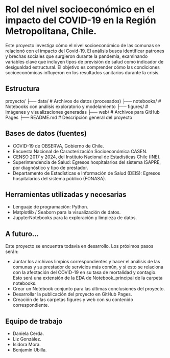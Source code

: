 # Rol del nivel socioeconómico en el impacto del COVID-19 en la Región Metropolitana, Chile.

Este proyecto investiga cómo el nivel socioeconómico de las comunas se relacionó con el impacto del Covid-19. El análisis busca identificar patrones y brechas sociales que surgieron durante la pandemia, examinando variables clave que incluyen tipos de previsión de salud como indicador de desigualdad estructural. El objetivo es comprender cómo las condiciones socioeconómicas influyeron en los resultados sanitarios durante la crisis.

## Estructura

proyecto/
├── data/                   # Archivos de datos (procesados)
├── notebooks/              # Notebooks con análisis exploratorio y modelamiento
├── figures/                # Imágenes y visualizaciones generadas
├── web/                    # Archivos para GitHub Pages
├── README.md               # Descripción general del proyecto

## Bases de datos (fuentes)

- COVID-19 de OBSERVA, Gobierno de Chile.
- Encuesta Nacional de Caracterización Socioeconómica CASEN.
- CENSO 2017 y 2024, del Instituto Nacional de Estadísticas Chile (INE).
- Superintendencia de Salud: Egresos hospitalarios del sistema ISAPRE, por diagnóstico y tipo de prestador.
- Departamento de Estadísticas e Información de Salud (DEIS): Egresos hospitalarios del sistema público (FONASA).

## Herramientas utilizadas y necesarias

- Lenguaje de programación: Python.
- Matplotlib / Seaborn para la visualización de datos.
- JupyterNotebooks para la exploración y limpieza de datos.

## A futuro...

Este proyecto se encuentra todavía en desarrollo. Los próximos pasos serán:

- Juntar los archivos limpios correspondientes y hacer el análisis de las comunas y su prestador de servicios más común, y si esto se relaciona con la afectación del COVID-19 en su tasa de mortalidad y contagio. Esto será una extensión de la EDA de Notebook_principal de la carpeta notebooks.
- Crear un Notebook conjunto para las últimas conclusiones del proyecto.
- Desarrollar la publicación del proyecto en GitHub Pages.
- Creación de las carpetas figures y web con su contenido correspondiente.

## Equipo de trabajo

- Daniela Cerda.
- Liz González.
- Isidora Mora.
- Benjamín Ubilla.